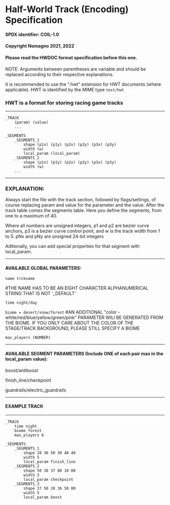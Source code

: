 # Half-World Track (Encoding) Specification

#### SPDX identifier: COIL-1.0
#### Copyright Nomagno 2021, 2022
#### Please read the HWDOC format specification before this one.
NOTE: Arguments between parentheses are variable and should be replaced according to their respective explanations.

It is recommended to use the ".hwt" extension for HWT documents (where applicable).
HWT is identified by the MIME type `text/hwt`

### HWT is a format for storing racing game tracks
***
```
_TRACK
	(param) (value)
	...

_SEGMENTS
	_SEGMENTS_1
		shape (p1x) (p1y) (p2x) (p2y) (p3x) (p3y)
		width (w)
		local_param (local_param)
	_SEGMENTS_2
		shape (p1x) (p1y) (p2x) (p2y) (p3x) (p3y)
		width (w)
	...
```
***

### EXPLANATION:

Always start the file with the track section, followed by flags/settings, of course replacing param and value for the parameter and the value.
After the track table comes the segments table. Here you define the segments, from one to a maximum of 40.

Where all numbers are unsigned integers, p1 and p2 are bezier curve anchors, p3 is a bezier curve control point, and w is the track width from 1 to 5.
pNx and pNy are unsigned 24-bit integers

Aditionally, you can add special properties for that segment with local_param.


***

#### AVAILABLE GLOBAL PARAMETERS:

`name trckname`

#THE NAME HAS TO BE AN EIGHT CHARACTER ALPHANUMERICAL STRING THAT IS NOT '_DEFAULT'

`time night/day`

`biome = desert/snow/forest`
#AN ADDITIONAL "color - white/red/blue/yellow/green/pink" PARAMETER WILl BE GENERATED FROM THE BIOME. IF YOU ONLY CARE ABOUT THE COLOR OF THE STAGE/TRACK BACKGROUND, PLEASE STILL SPECIFY A BIOME

`max_players (NUMBER)`


***

#### AVAILABLE SEGMENT PARAMETERS (Include ONE of each pair max in the local_param value):


boost/antiboost

finish_line/checkpoint

guardrails/electric_guardrails

***

#### EXAMPLE TRACK
***

```
_TRACK
	time night
	biome forest
	max_players 6

_SEGMENTS
	_SEGMENTS_1
		shape 28 36 50 30 40 40
		width 5
		local_param finish_line
	_SEGMENTS_2
		shape 50 30 37 80 10 80
		width 3
		local_param checkpoint
	_SEGMENTS_3
		shape 37 50 28 36 50 80
		width 5
		local_param boost
```
